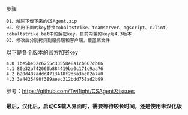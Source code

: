 步骤
```
01、解压下载下来的CSAgent.zip
02、使用下面的key替换cobaltstrike、teamserver、agscript、c2lint、cobaltstrike.bat中的解密key，目前内置的key为4.3版本
03、修改后分别拷贝到服务端和客户端，覆盖原文件
```

以下是各个版本的官方加密key
```
4.0 1be5be52c6255c33558e8a1cb667cb06
4.1 80e32a742060b884419ba0c171c9aa76
4.2 b20d487addd4713418f2d5a3ae02a7a0
4.3 3a4425490f389aeec312bdd758ad2b99
```

参考：https://github.com/Twi1ight/CSAgent及issues


#### 最后，汉化后，启动CS载入界面时，需要等待较长时间，还是使用未汉化版 